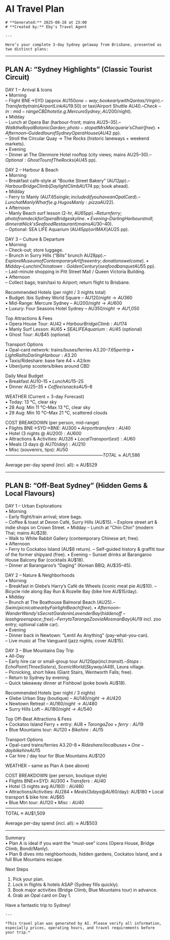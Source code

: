 # AI Travel Plan
    # **Generated:** 2025-08-28 at 23:00  
    # **Created by:** Eby's Travel Agent

    ---

    Here’s your complete 3-day Sydney getaway from Brisbane, presented as two distinct plans:

--------------------------------------------------------------------------------------------------------
PLAN A: “Sydney Highlights” (Classic Tourist Circuit)  
--------------------------------------------------------------------------------------------------------

DAY 1 – Arrival & Icons  
• Morning  
  – Flight BNE→SYD (approx AU$150 one-way; book early with Qantas/Virgin).  
  – Transfer by train (Airport Link AU$19.50) or taxi/Airport Shuttle AU$40.  
  – Check-in: mid-range CBD hotel (e.g. Mercure Sydney, AU$200/night).  
• Midday  
  – Lunch at Opera Bar (harbour-front; mains AU$25–35).  
  – Walk the Royal Botanic Garden; photo-stop at Mrs Macquarie’s Chair (free).  
• Afternoon  
  – Guided tour of Sydney Opera House (AU$42 pp).  
  – Stroll the Circular Quay → The Rocks (historic laneways + weekend markets).  
• Evening  
  – Dinner at The Glenmore Hotel rooftop (city views; mains AU$25–30).  
  – Optional: Ghost Tour of The Rocks (AU$45 pp).  

DAY 2 – Harbour & Beach  
• Morning  
  – Breakfast café-style at “Bourke Street Bakery” (AU$12 pp).  
  – Harbour Bridge Climb (Daylight Climb AU$174 pp; book ahead).  
• Midday  
  – Ferry to Manly (AU$7.65 single; included if you have an Opal Card).  
  – Lunch at Manly Wharf (e.g. Hugos Manly: pizza AU$22).  
• Afternoon  
  – Manly Beach surf lesson (2-hr, AU$65 pp).  
  – Return ferry; photo from deck for Opera Bridge skyline.  
• Evening  
  – Darling Harbour stroll; dinner at Nick’s Seafood Restaurant (mains AU$30–40).  
  – Optional: SEA LIFE Aquarium (AU$45 pp) or IMAX (AU$25 pp).  

DAY 3 – Culture & Departure  
• Morning  
  – Check-out; store luggage.  
  – Brunch in Surry Hills (“Bills” brunch AU$28 pp).  
  – Explore Museum of Contemporary Art (free entry; donations welcome).  
• Midday  
  – Lunch in Chinatown: Golden Century (seafood banquet AU$55 pp).  
  – Last-minute shopping in Pitt Street Mall / Queen Victoria Building.  
• Afternoon  
  – Collect bags; train/taxi to Airport; return flight to Brisbane.  

Recommended Hotels (per night / 3 nights total)  
  • Budget: Ibis Sydney World Square – AU$120/night → AU$360  
  • Mid-Range: Mercure Sydney – AU$200/night → AU$600  
  • Luxury: Four Seasons Hotel Sydney – AU$350/night → AU$1,050  

Top Attractions & Fees  
  • Opera House Tour: AU$42  
  • Harbour Bridge Climb: AU$174  
  • Manly Surf Lesson: AU$65  
  • SEA LIFE Aquarium: AU$45 (optional)  
  • Ghost Tour: AU$45 (optional)  

Transport Options  
  • Opal-card network: trains/buses/ferries A$3.20–7.65 per trip  
  • Light Rail to Darling Harbour: A$3.20  
  • Taxis/Rideshare: base fare A$4 + A$2/km  
  • Uber/jump scooters/bikes around CBD  

Daily Meal Budget  
  • Breakfast AU$10–15  
  • Lunch AU$15–25  
  • Dinner AU$25–35  
  • Coffee/snacks AU$5–8  

WEATHER (Current + 3-day Forecast)  
  • Today: 13 °C, clear sky  
  • 28 Aug: Min 11 °C–Max 13 °C, clear sky  
  • 29 Aug: Min 10 °C–Max 21 °C, scattered clouds  

COST BREAKDOWN (per person, mid-range)  
  • Flights BNE→SYD→BNE: AU$300  
  • Airport transfers: AU$40  
  • Hotel (3 nights @ AU$200): AU$600  
  • Attractions & Activities: AU$326  
  • Local Transport (est): AU$60  
  • Meals (3 days @ AU$70/day): AU$210  
  • Misc (souvenirs, tips): AU$50  
  ——————————————————————  
  TOTAL ≈ AU$1,586  

Average per-day spend (incl. all): ≈ AU$529  

--------------------------------------------------------------------------------------------------------
PLAN B: “Off-Beat Sydney” (Hidden Gems & Local Flavours)  
--------------------------------------------------------------------------------------------------------

DAY 1 – Urban Explorations  
• Morning  
  – Early flight/train arrival; store bags.  
  – Coffee & toast at Devon Café, Surry Hills (AU$15).  
  – Explore street art & indie shops on Crown Street.  
• Midday  
  – Lunch at “Chin Chin” (modern Thai; mains AU$28).  
  – Walk to White Rabbit Gallery (contemporary Chinese art; free).  
• Afternoon  
  – Ferry to Cockatoo Island (AU$8 return).  
  – Self-guided history & graffiti tour of the former shipyard (free).  
• Evening  
  – Sunset drinks at Barangaroo House Balcony Bar (cocktails AU$18).  
  – Dinner at Barangaroo’s “Daging” (Korean BBQ; AU$35–45).

DAY 2 – Nature & Neighborhoods  
• Morning  
  – Breakfast in Glebe’s Harry’s Café de Wheels (iconic meat pie AU$10).  
  – Bicycle ride along Bay Run & Rozelle Bay (bike hire AU$15/day).  
• Midday  
  – Brunch at The Boathouse Balmoral Beach (AU$25).  
  – Swim / picnic at nearby Fairlight Beach (free).  
• Afternoon  
  – Wander Wendy’s Secret Garden in Lavender Bay (hidden oﬀ-leash green space; free).  
  – Ferry to Taronga Zoo via Mosman Bay (AU$19 incl. zoo entry; optional cable car).  
• Evening  
  – Dinner back in Newtown: “Lentil As Anything” (pay-what-you-can).  
  – Live music at The Vanguard (jazz nights; cover AU$15).  

DAY 3 – Blue Mountains Day Trip  
• All-Day  
  – Early hire car or small-group tour AU$120 pp (incl. transit).  
  – Stops: Echo Point (Three Sisters), Scenic World (Skyway/A$49), Leura village.  
  – Picnicking, short hikes (Giant Stairs, Wentworth Falls; free).  
  – Return to Sydney by evening.  
  – Quick takeaway dinner at Fishbowl (poke bowls AU$18).  

Recommended Hotels (per night / 3 nights)  
  • Glebe Urban Stay (boutique) – AU$140/night → AU$420  
  • Newtown Retreat – AU$160/night → AU$480  
  • Surry Hills Loft – AU$180/night → AU$540  

Top Off-Beat Attractions & Fees  
  • Cockatoo Island Ferry + entry: AU$8  
  • Taronga Zoo + ferry: AU$19  
  • Blue Mountains tour: AU$120  
  • Bike hire: AU$15  

Transport Options  
  • Opal-card trains/ferries A$3.20–8  
  • Rideshare / local buses  
  • One-day bike hire AU$15  
  • Car hire / day tour for Blue Mountains AU$120  

WEATHER – same as Plan A (see above)  

COST BREAKDOWN (per person, boutique style)  
  • Flights BNE↔SYD: AU$300  
  • Transfers: AU$40  
  • Hotel (3 nights avg AU$160): AU$480  
  • Attractions/Activities: AU$284  
  • Meals (3 days @ AU$60/day): AU$180  
  • Local transport & bike hire: AU$65  
  • Blue Mtn tour: AU$120  
  • Misc: AU$40  
  ——————————————————————  
  TOTAL ≈ AU$1,509  

Average per-day spend (incl. all): ≈ AU$503  

--------------------------------------------------------------------------------------------------------
Summary  
• Plan A is ideal if you want the “must-see” icons (Opera House, Bridge Climb, Bondi/Manly).  
• Plan B dives into neighborhoods, hidden gardens, Cockatoo Island, and a full Blue Mountains escape.  

Next Steps  
1. Pick your plan.  
2. Lock in flights & hotels ASAP (Sydney fills quickly).  
3. Book major activities (Bridge Climb, Blue Mountains tour) in advance.  
4. Grab an Opal card on Day 1.  

Have a fantastic trip to Sydney!

    ---

    *This travel plan was generated by AI. Please verify all information, especially prices, operating hours, and travel requirements before your trip.*
    